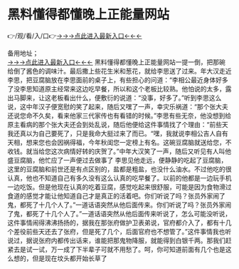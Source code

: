 # 黑料懂得都懂晚上正能量网站
👉/观/看/入/口👉<a href="https://8h6e.com ">→→→点此进入最新入口←←←</a>
   

备用地址；  
<a href="https://6h8k.top ">→→→点此进入最新入口←←←</a>
黑料懂得都懂晚上正能量网站一提一倒，把那碗给倒了酱色的调味汁。最后撒上些花生米和葱花，就给李思送了过来。年大汉走近李思，把豆腐脑放在李思面前的桌子上，有些担心的问道：“李相公最近身体好多了没李思知道原主经常来这边吃早餐，所以和这个老板比较熟。他怕说的太多，露出马脚来，让这老板看出什么，便敷衍的说道：“没事，好多了。”听到李思这么说，这中年汉子便宽慰的笑了起来，随后又嘿了一声，幸灾乐祸道：“那个张大夫还说您命不久矣，看来他家三代家传也有看错的时候。”李思有些无奈，他没想到给原主看病的那个张大夫还会到处乱说，随后他便给这件事情找了个理由：“前些天我还真以为自己要死了，只是我命大挺过来了而已。“嘿，我就说李相公吉人自有天相，想来您也会因祸得福，今年秋闺您一定榜上有名。这碗豆腐脑就送给您，不收钱。就当给您这次病情好转的庆贺了。”中年大汉笑了一声，随后又听见有人叫他盛豆腐脑，他忙应了一声便过去做事了
李思见他走远，便静静的吃起了豆腐脑，这里的豆腐脑和前世还是有点区别的，盐都是粗盐，也没什么油水。不过他吃的很认真，他也不知道自己有多久没有这么认真的吃早餐了。以前的他都是一边玩手机一边吃饭。但是他现在认真的吃着豆腐，感觉吃起来很舒服，可能是因为食物滑过食道的感觉才能让他知道自己才是真正的活着吧。你们听说了吗？张员外家闹了鬼，都死了十几个人了。”一道话语突然从他后面传来。你们听说了吗？张员外家闹了鬼，都死了十几个人了。”一道话语突然从他后面传来听说了，怎么可能没听说，这件事情闹得沸沸扬扬的，据我在那张府做护卫表弟说，官府都介入了，都有十几个差役前些天还去了张府，但是死了几个，后面官府也不想管了。”这件事情我也听说过，据说张府内都传出话来，谁能把那鬼物降服，就能得到白银千两。那我们赶紧去是试一试，万一成了下半辈子可就不用愁了。呵，你可知道前面有几个也是这么想的，但是现在坟头都开始长草了
